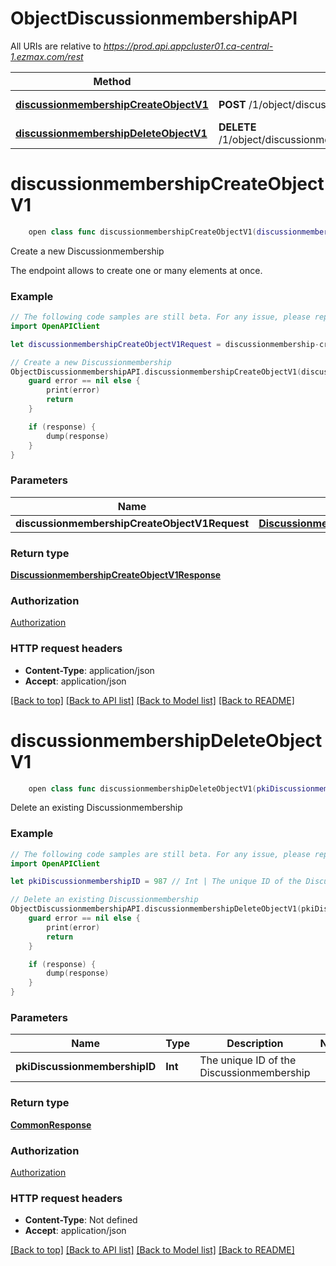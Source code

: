 # ObjectDiscussionmembershipAPI

All URIs are relative to *https://prod.api.appcluster01.ca-central-1.ezmax.com/rest*

Method | HTTP request | Description
------------- | ------------- | -------------
[**discussionmembershipCreateObjectV1**](ObjectDiscussionmembershipAPI.md#discussionmembershipcreateobjectv1) | **POST** /1/object/discussionmembership | Create a new Discussionmembership
[**discussionmembershipDeleteObjectV1**](ObjectDiscussionmembershipAPI.md#discussionmembershipdeleteobjectv1) | **DELETE** /1/object/discussionmembership/{pkiDiscussionmembershipID} | Delete an existing Discussionmembership


# **discussionmembershipCreateObjectV1**
```swift
    open class func discussionmembershipCreateObjectV1(discussionmembershipCreateObjectV1Request: DiscussionmembershipCreateObjectV1Request, completion: @escaping (_ data: DiscussionmembershipCreateObjectV1Response?, _ error: Error?) -> Void)
```

Create a new Discussionmembership

The endpoint allows to create one or many elements at once.

### Example
```swift
// The following code samples are still beta. For any issue, please report via http://github.com/OpenAPITools/openapi-generator/issues/new
import OpenAPIClient

let discussionmembershipCreateObjectV1Request = discussionmembership-createObject-v1-Request(aObjDiscussionmembership: [discussionmembership-RequestCompound(pkiDiscussionmembershipID: 123, fkiDiscussionID: 123, fkiUserID: 123, fkiUsergroupID: 123, fkiModulesectionID: 123, dtDiscussionmembershipJoined: "dtDiscussionmembershipJoined_example")]) // DiscussionmembershipCreateObjectV1Request | 

// Create a new Discussionmembership
ObjectDiscussionmembershipAPI.discussionmembershipCreateObjectV1(discussionmembershipCreateObjectV1Request: discussionmembershipCreateObjectV1Request) { (response, error) in
    guard error == nil else {
        print(error)
        return
    }

    if (response) {
        dump(response)
    }
}
```

### Parameters

Name | Type | Description  | Notes
------------- | ------------- | ------------- | -------------
 **discussionmembershipCreateObjectV1Request** | [**DiscussionmembershipCreateObjectV1Request**](DiscussionmembershipCreateObjectV1Request.md) |  | 

### Return type

[**DiscussionmembershipCreateObjectV1Response**](DiscussionmembershipCreateObjectV1Response.md)

### Authorization

[Authorization](../README.md#Authorization)

### HTTP request headers

 - **Content-Type**: application/json
 - **Accept**: application/json

[[Back to top]](#) [[Back to API list]](../README.md#documentation-for-api-endpoints) [[Back to Model list]](../README.md#documentation-for-models) [[Back to README]](../README.md)

# **discussionmembershipDeleteObjectV1**
```swift
    open class func discussionmembershipDeleteObjectV1(pkiDiscussionmembershipID: Int, completion: @escaping (_ data: CommonResponse?, _ error: Error?) -> Void)
```

Delete an existing Discussionmembership



### Example
```swift
// The following code samples are still beta. For any issue, please report via http://github.com/OpenAPITools/openapi-generator/issues/new
import OpenAPIClient

let pkiDiscussionmembershipID = 987 // Int | The unique ID of the Discussionmembership

// Delete an existing Discussionmembership
ObjectDiscussionmembershipAPI.discussionmembershipDeleteObjectV1(pkiDiscussionmembershipID: pkiDiscussionmembershipID) { (response, error) in
    guard error == nil else {
        print(error)
        return
    }

    if (response) {
        dump(response)
    }
}
```

### Parameters

Name | Type | Description  | Notes
------------- | ------------- | ------------- | -------------
 **pkiDiscussionmembershipID** | **Int** | The unique ID of the Discussionmembership | 

### Return type

[**CommonResponse**](CommonResponse.md)

### Authorization

[Authorization](../README.md#Authorization)

### HTTP request headers

 - **Content-Type**: Not defined
 - **Accept**: application/json

[[Back to top]](#) [[Back to API list]](../README.md#documentation-for-api-endpoints) [[Back to Model list]](../README.md#documentation-for-models) [[Back to README]](../README.md)

